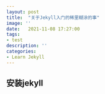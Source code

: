 ```yaml
---
layout: post
title:  "关于Jekyll入门的稀里糊涂的事"
image: ''
date:   2021-11-08 17:27:00
tags:
- test
description: ''
categories:
- Learn Jekyll 
---
```


## 安装jekyll
